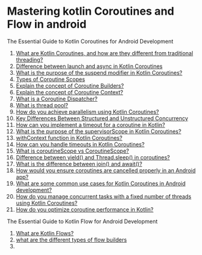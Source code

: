 # Mastering kotlin Coroutines and Flow in android
The Essential Guide to Kotlin Coroutines for Android Development

1. [What are Kotlin Coroutines, and how are they different from traditional threading?](/Coroutines/question01.txt)
2. [Difference between launch and async in Kotlin Coroutines](/Coroutines/question02.txt)
3. [What is the purpose of the suspend modifier in Kotlin Coroutines?](/Coroutines/question03.txt)
4. [Types of Coroutine Scopes](/Coroutines/question04.txt)
5. [Explain the concept of Coroutine Builders?](/Coroutines/question05.txt)
6. [Explain the concept of Coroutine Context?](/Coroutines/question06.txt)
7. [What is a Coroutine Dispatcher?](/Coroutines/question07.txt)
8. [What is thread pool?](/Coroutines/question08.txt)
9. [How do you achieve parallelism using Kotlin Coroutines?](/Coroutines/question09.txt)
10. [Key Differences Between Structured and Unstructured Concurrency](/Coroutines/question10.txt)
11. [How can you implement a timeout for a coroutine in Kotlin?](/Coroutines/question11.txt)
12. [What is the purpose of the supervisorScope in Kotlin Coroutines?](/Coroutines/question12.txt)
13. [withContext function in Kotlin Coroutines?](/Coroutines/question13.txt)
14. [How can you handle timeouts in Kotlin Coroutines?](/Coroutines/question14.txt)
15. [What is coroutineScope vs CoroutineScope?](/Coroutines/question15.txt)
16. [Difference between yield() and Thread.sleep() in coroutines?](/Coroutines/question16.txt)
17. [What is the difference between join() and await()?](/Coroutines/question17.txt)
18. [How would you ensure coroutines are cancelled properly in an Android app?](/Coroutines/question18.txt)
19. [What are some common use cases for Kotlin Coroutines in Android development?](/Coroutines/question19.txt)
20. [How do you manage concurrent tasks with a fixed number of threads using Kotlin Coroutines?](/Coroutines/question20.txt)
21. [How do you optimize coroutine performance in Kotlin?](question21.txt)

The Essential Guide to Kotlin Flow for Android Development
1. [What are Kotlin Flows?](/Flows/question01.txt)
2. [what are the different types of flow builders](/Flows/question02.txt)
3. 
